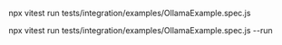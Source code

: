 npx vitest run tests/integration/examples/OllamaExample.spec.js

npx vitest run tests/integration/examples/OllamaExample.spec.js --run